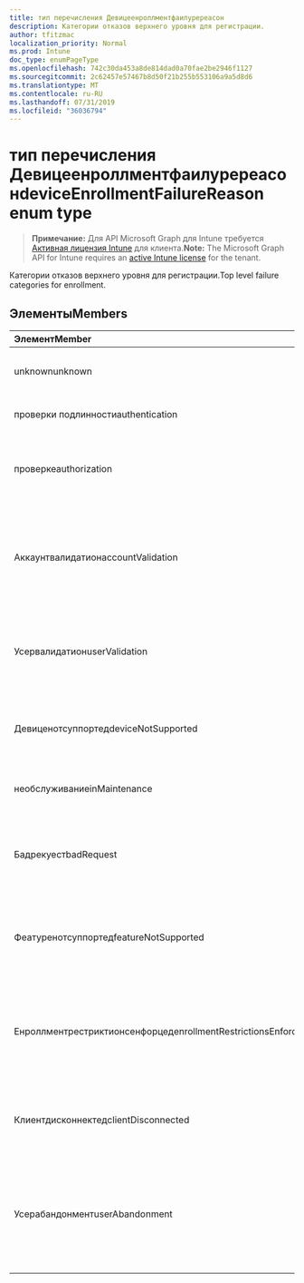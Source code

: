 ```yaml
---
title: тип перечисления Девицеенроллментфаилуререасон
description: Категории отказов верхнего уровня для регистрации.
author: tfitzmac
localization_priority: Normal
ms.prod: Intune
doc_type: enumPageType
ms.openlocfilehash: 742c30da453a8de814dad0a70fae2be2946f1127
ms.sourcegitcommit: 2c62457e57467b8d50f21b255b553106a9a5d8d6
ms.translationtype: MT
ms.contentlocale: ru-RU
ms.lasthandoff: 07/31/2019
ms.locfileid: "36036794"
---
```

# <a name="deviceenrollmentfailurereason-enum-type"></a><span data-ttu-id="2d7c6-103">тип перечисления Девицеенроллментфаилуререасон</span><span class="sxs-lookup"><span data-stu-id="2d7c6-103">deviceEnrollmentFailureReason enum type</span></span>

> <span data-ttu-id="2d7c6-104">**Примечание:** Для API Microsoft Graph для Intune требуется [Активная лицензия Intune](https://go.microsoft.com/fwlink/?linkid=839381) для клиента.</span><span class="sxs-lookup"><span data-stu-id="2d7c6-104">**Note:** The Microsoft Graph API for Intune requires an [active Intune license](https://go.microsoft.com/fwlink/?linkid=839381) for the tenant.</span></span>

<span data-ttu-id="2d7c6-105">Категории отказов верхнего уровня для регистрации.</span><span class="sxs-lookup"><span data-stu-id="2d7c6-105">Top level failure categories for enrollment.</span></span>

## <a name="members"></a><span data-ttu-id="2d7c6-106">Элементы</span><span class="sxs-lookup"><span data-stu-id="2d7c6-106">Members</span></span>
|<span data-ttu-id="2d7c6-107">Элемент</span><span class="sxs-lookup"><span data-stu-id="2d7c6-107">Member</span></span>|<span data-ttu-id="2d7c6-108">Значение</span><span class="sxs-lookup"><span data-stu-id="2d7c6-108">Value</span></span>|<span data-ttu-id="2d7c6-109">Описание</span><span class="sxs-lookup"><span data-stu-id="2d7c6-109">Description</span></span>|
|:---|:---|:---|
|<span data-ttu-id="2d7c6-110">unknown</span><span class="sxs-lookup"><span data-stu-id="2d7c6-110">unknown</span></span>|<span data-ttu-id="2d7c6-111">нуль</span><span class="sxs-lookup"><span data-stu-id="2d7c6-111">0</span></span>|<span data-ttu-id="2d7c6-112">Значение по умолчанию, причина сбоя неизвестна.</span><span class="sxs-lookup"><span data-stu-id="2d7c6-112">Default value, failure reason is unknown.</span></span>|
|<span data-ttu-id="2d7c6-113">проверки подлинности</span><span class="sxs-lookup"><span data-stu-id="2d7c6-113">authentication</span></span>|<span data-ttu-id="2d7c6-114">1,1</span><span class="sxs-lookup"><span data-stu-id="2d7c6-114">1</span></span>|<span data-ttu-id="2d7c6-115">Ошибка проверки подлинности</span><span class="sxs-lookup"><span data-stu-id="2d7c6-115">Authentication failed</span></span>|
|<span data-ttu-id="2d7c6-116">проверке</span><span class="sxs-lookup"><span data-stu-id="2d7c6-116">authorization</span></span>|<span data-ttu-id="2d7c6-117">2</span><span class="sxs-lookup"><span data-stu-id="2d7c6-117">2</span></span>|<span data-ttu-id="2d7c6-118">Вызов прошел проверку подлинности, но не авторизован для регистрации.</span><span class="sxs-lookup"><span data-stu-id="2d7c6-118">Call was authenticated, but not authorized to enroll.</span></span>|
|<span data-ttu-id="2d7c6-119">Аккаунтвалидатион</span><span class="sxs-lookup"><span data-stu-id="2d7c6-119">accountValidation</span></span>|<span data-ttu-id="2d7c6-120">4</span><span class="sxs-lookup"><span data-stu-id="2d7c6-120">3</span></span>|<span data-ttu-id="2d7c6-121">Не удалось проверить учетную запись для регистрации.</span><span class="sxs-lookup"><span data-stu-id="2d7c6-121">Failed to validate the account for enrollment.</span></span> <span data-ttu-id="2d7c6-122">(Учетная запись заблокирована, регистрация не включена)</span><span class="sxs-lookup"><span data-stu-id="2d7c6-122">(Account blocked, enrollment not enabled)</span></span>|
|<span data-ttu-id="2d7c6-123">Усервалидатион</span><span class="sxs-lookup"><span data-stu-id="2d7c6-123">userValidation</span></span>|<span data-ttu-id="2d7c6-124">SP4</span><span class="sxs-lookup"><span data-stu-id="2d7c6-124">4</span></span>|<span data-ttu-id="2d7c6-125">Не удалось проверить пользователя.</span><span class="sxs-lookup"><span data-stu-id="2d7c6-125">User could not be validated.</span></span> <span data-ttu-id="2d7c6-126">(Пользователь не существует, отсутствует лицензия)</span><span class="sxs-lookup"><span data-stu-id="2d7c6-126">(User does not exist, missing license)</span></span>|
|<span data-ttu-id="2d7c6-127">Девиценотсуппортед</span><span class="sxs-lookup"><span data-stu-id="2d7c6-127">deviceNotSupported</span></span>|<span data-ttu-id="2d7c6-128">17:00</span><span class="sxs-lookup"><span data-stu-id="2d7c6-128">5</span></span>|<span data-ttu-id="2d7c6-129">Устройство не поддерживается для управления мобильными устройствами.</span><span class="sxs-lookup"><span data-stu-id="2d7c6-129">Device is not supported for mobile device management.</span></span>|
|<span data-ttu-id="2d7c6-130">необслуживание</span><span class="sxs-lookup"><span data-stu-id="2d7c6-130">inMaintenance</span></span>|<span data-ttu-id="2d7c6-131">6 </span><span class="sxs-lookup"><span data-stu-id="2d7c6-131">6</span></span>|<span data-ttu-id="2d7c6-132">Учетная запись находится в состоянии обслуживания.</span><span class="sxs-lookup"><span data-stu-id="2d7c6-132">Account is in maintenance.</span></span>|
|<span data-ttu-id="2d7c6-133">Бадрекуест</span><span class="sxs-lookup"><span data-stu-id="2d7c6-133">badRequest</span></span>|<span data-ttu-id="2d7c6-134">7 </span><span class="sxs-lookup"><span data-stu-id="2d7c6-134">7</span></span>|<span data-ttu-id="2d7c6-135">Клиент отправил запрос, который не распознаются или не поддерживается службой.</span><span class="sxs-lookup"><span data-stu-id="2d7c6-135">Client sent a request that is not understood/supported by the service.</span></span>|
|<span data-ttu-id="2d7c6-136">Феатуренотсуппортед</span><span class="sxs-lookup"><span data-stu-id="2d7c6-136">featureNotSupported</span></span>|<span data-ttu-id="2d7c6-137">8 </span><span class="sxs-lookup"><span data-stu-id="2d7c6-137">8</span></span>|<span data-ttu-id="2d7c6-138">Функции, используемые этой регистрацией, не поддерживаются для этой учетной записи.</span><span class="sxs-lookup"><span data-stu-id="2d7c6-138">Feature(s) used by this enrollment are not supported for this account.</span></span>|
|<span data-ttu-id="2d7c6-139">Енроллментрестриктионсенфорцед</span><span class="sxs-lookup"><span data-stu-id="2d7c6-139">enrollmentRestrictionsEnforced</span></span>|<span data-ttu-id="2d7c6-140">9 </span><span class="sxs-lookup"><span data-stu-id="2d7c6-140">9</span></span>|<span data-ttu-id="2d7c6-141">Ограничения на регистрацию, настроенные администратором, заблокировали эту регистрацию.</span><span class="sxs-lookup"><span data-stu-id="2d7c6-141">Enrollment restrictions configured by admin blocked this enrollment.</span></span>|
|<span data-ttu-id="2d7c6-142">Клиентдисконнектед</span><span class="sxs-lookup"><span data-stu-id="2d7c6-142">clientDisconnected</span></span>|<span data-ttu-id="2d7c6-143">10 </span><span class="sxs-lookup"><span data-stu-id="2d7c6-143">10</span></span>|<span data-ttu-id="2d7c6-144">Превышено время ожидания клиента, или Регистрация прервана ендусер.</span><span class="sxs-lookup"><span data-stu-id="2d7c6-144">Client timed out or enrollment was aborted by enduser.</span></span>|
|<span data-ttu-id="2d7c6-145">Усерабандонмент</span><span class="sxs-lookup"><span data-stu-id="2d7c6-145">userAbandonment</span></span>|<span data-ttu-id="2d7c6-146">-11:00</span><span class="sxs-lookup"><span data-stu-id="2d7c6-146">11</span></span>|<span data-ttu-id="2d7c6-147">Регистрация отменена ендусер.</span><span class="sxs-lookup"><span data-stu-id="2d7c6-147">Enrollment was abandoned by enduser.</span></span> <span data-ttu-id="2d7c6-148">(Ендусер запустил входящую миграцию, но не смог выполнить ее своевременно)</span><span class="sxs-lookup"><span data-stu-id="2d7c6-148">(Enduser started onboarding but failed to complete it in timely manner)</span></span>|


<!-- {
  "type": "#page.annotation",
  "suppressions": [
     "Warning: Enum deviceEnrollmentFailureReason has some values specified and others unspecified."
  ],
}
-->

